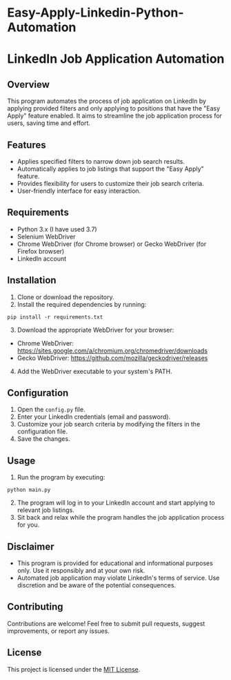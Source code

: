 # Easy-Apply-Linkedin-Python-Automation

# LinkedIn Job Application Automation


## Overview
This program automates the process of job application on LinkedIn by applying provided filters and only applying to positions that have the "Easy Apply" feature enabled. It aims to streamline the job application process for users, saving time and effort.

## Features
- Applies specified filters to narrow down job search results.
- Automatically applies to job listings that support the "Easy Apply" feature.
- Provides flexibility for users to customize their job search criteria.
- User-friendly interface for easy interaction.

## Requirements
- Python 3.x (I have used 3.7)
- Selenium WebDriver
- Chrome WebDriver (for Chrome browser) or Gecko WebDriver (for Firefox browser)
- LinkedIn account

## Installation
1. Clone or download the repository.
2. Install the required dependencies by running:
```
pip install -r requirements.txt
```
3. Download the appropriate WebDriver for your browser:
- Chrome WebDriver: https://sites.google.com/a/chromium.org/chromedriver/downloads
- Gecko WebDriver: https://github.com/mozilla/geckodriver/releases
4. Add the WebDriver executable to your system's PATH.

## Configuration
1. Open the `config.py` file.
2. Enter your LinkedIn credentials (email and password).
3. Customize your job search criteria by modifying the filters in the configuration file.
4. Save the changes.

## Usage
1. Run the program by executing:
```
python main.py
```
2. The program will log in to your LinkedIn account and start applying to relevant job listings.
3. Sit back and relax while the program handles the job application process for you.

## Disclaimer
- This program is provided for educational and informational purposes only. Use it responsibly and at your own risk.
- Automated job application may violate LinkedIn's terms of service. Use discretion and be aware of the potential consequences.

## Contributing
Contributions are welcome! Feel free to submit pull requests, suggest improvements, or report any issues.

## License
This project is licensed under the [MIT License](LICENSE).


